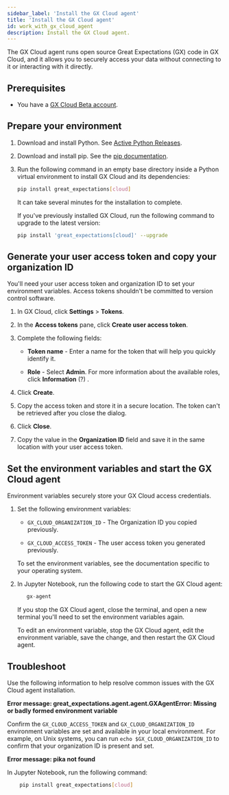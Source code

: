 ```yaml
---
sidebar_label: 'Install the GX Cloud agent'
title: 'Install the GX Cloud agent'
id: work_with_gx_cloud_agent
description: Install the GX Cloud agent.
---
```


The GX Cloud agent runs open source Great Expectations (GX) code in GX Cloud, and it allows you to securely access your data without connecting to it or interacting with it directly. 

## Prerequisites

- You have a [GX Cloud Beta account](https://greatexpectations.io/cloud).

## Prepare your environment

1. Download and install Python. See [Active Python Releases](https://www.python.org/downloads/).

2. Download and install pip. See the [pip documentation](https://pip.pypa.io/en/stable/cli/pip/).

3. Run the following command in an empty base directory inside a Python virtual environment to install GX Cloud and its dependencies:

    ```bash title="Terminal input"
    pip install great_expectations[cloud]
    ```

    It can take several minutes for the installation to complete.

    If you've previously installed GX Cloud, run the following command to upgrade to the latest version:

    ```bash title="Terminal input"
    pip install 'great_expectations[cloud]' --upgrade
    ```

## Generate your user access token and copy your organization ID

You'll need your user access token and organization ID to set your environment variables. Access tokens shouldn't be committed to version control software.

1. In GX Cloud, click **Settings** > **Tokens**.

2. In the **Access tokens** pane, click **Create user access token**.

3. Complete the following fields:

    - **Token name** - Enter a name for the token that will help you quickly identify it.

    - **Role** - Select **Admin**. For more information about the available roles, click **Information** (?) .

4. Click **Create**.

5. Copy the access token and store it in a secure location. The token can't be retrieved after you close the dialog.

6. Click **Close**.

7. Copy the value in the **Organization ID** field and save it in the same location with your user access token.

## Set the environment variables and start the GX Cloud agent

Environment variables securely store your GX Cloud access credentials.

1. Set the following environment variables:

    - `GX_CLOUD_ORGANIZATION_ID` - The Organization ID you copied previously.

    - `GX_CLOUD_ACCESS_TOKEN` - The user access token you generated previously.

    To set the environment variables, see the documentation specific to your operating system. 

2. In Jupyter Notebook, run the following code to start the GX Cloud agent:
    
    ```python title="Jupyter Notebook"
       gx-agent
    ```

    If you stop the GX Cloud agent, close the terminal, and open a new terminal you'll need to set the environment variables again.

    To edit an environment variable, stop the GX Cloud agent, edit the environment variable, save the change, and then restart the GX Cloud agent.

## Troubleshoot

Use the following information to help resolve common issues with the GX Cloud agent installation.

**Error message: great_expectations.agent.agent.GXAgentError: Missing or badly formed environment variable**

Confirm the `GX_CLOUD_ACCESS_TOKEN` and `GX_CLOUD_ORGANIZATION_ID` environment variables are set and available in your local environment. For example, on Unix systems, you can run `echo $GX_CLOUD_ORGANIZATION_ID` to confirm that your organization ID is present and set.

**Error message: pika not found**

In Jupyter Notebook, run the following command:

```bash title="Terminal input"
    pip install great_expectations[cloud]
```
